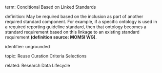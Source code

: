 term: Conditional Based on Linked Standards

definition: May be required based on the inclusion as part of another required standard component. For example, if a specific ontology is used in a required reporting guideline standard, then that ontology becomes a standard requirement based on this linkage to an existing standard requirement **(definition source: MOMSI WG)**.

identifier: ungrounded

topic: Reuse Curation Criteria Selections

related: Research Data Lifecycle